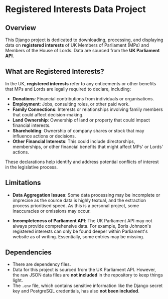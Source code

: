 # Registered Interests Data Project

## Overview

This Django project is dedicated to downloading, processing, and displaying data on **registered interests** of UK Members of Parliament (MPs) and Members of the House of Lords. Data are sourced from the **UK Parliament API**.

## What are Registered Interests?

In the UK, **registered interests** refer to any enticements or other benefits that MPs and Lords are legally required to declare, including:

- **Donations**: Financial contributions from individuals or organisations.
- **Employment**: Jobs, consulting roles, or other paid work.
- **Family Connections**: Interests or relationships involving family members that could affect decision-making.
- **Land Ownership**: Ownership of land or property that could impact financial interests.
- **Shareholding**: Ownership of company shares or stock that may influence actions or decisions.
- **Other Financial Interests**: This could include directorships, memberships, or other financial benefits that might affect MPs' or Lords' actions.

These declarations help identify and address potential conflicts of interest in the legislative process.

## Limitations

- **Data Aggregation Issues**: Some data processing may be incomplete or imprecise as the source data is highly textual, and the extraction process prioritised speed. As this is a personal project, some inaccuracies or omissions may occur.
  
- **Incompleteness of Parliament API**: The UK Parliament API may not always provide comprehensive data. For example, Boris Johnson's registered interests can only be found deeper within Parliament's website as of writing. Essentially, some entries may be missing.

## Dependencies

- There are dependency files.
- Data for this project is sourced from the UK Parliament API. However, the raw JSON data files are **not included** in the repository to keep things light.
- The `.env` file, which contains sensitive information like the Django secret key and PostgreSQL credentials, has also **not been included**.
